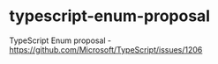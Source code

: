 # typescript-enum-proposal
TypeScript Enum proposal - https://github.com/Microsoft/TypeScript/issues/1206
